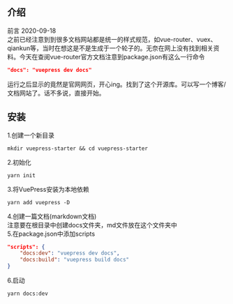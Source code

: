 ## 介绍

前言 2020-09-18  
之前已经注意到到很多文档网站都是统一的样式规范，如vue-router、vuex、qiankun等，当时在想这是不是生成于一个轮子的。无奈在网上没有找到相关资料。今天在查阅vue-router官方文档注意到package.json有这么一行命令
```json
"docs": "vuepress dev docs"
```
运行之后显示的竟然是官网网页，开心ing。找到了这个开源库。可以写一个博客/文档网站了。话不多说，直接开始。

## 安装
1.创建一个新目录
```shell
mkdir vuepress-starter && cd vuepress-starter
```
2.初始化
```shell
yarn init
```
3.将VuePress安装为本地依赖
```shell
yarn add vuepress -D
```
4.创建一篇文档(markdown文档)  
注意要在根目录中创建docs文件夹，md文件放在这个文件夹中  
5.在package.json中添加scripts
```json
"scripts": {
    "docs:dev": "vuepress dev docs",
    "docs:build": "vuepress build docs"
}
```
6.启动
```shell
yarn docs:dev
```